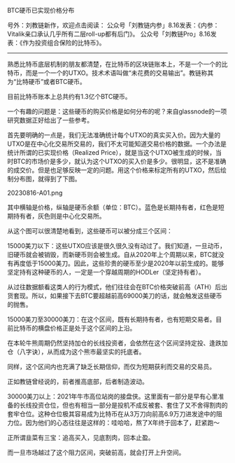 

BTC硬币已实现价格分布

号外：刘教链新作，欢迎点击阅读：
公众号「刘教链内参」8.16发表：《内参：Vitalik亲口承认几乎所有二层roll-up都有后门》。
公众号「刘教链Pro」8.16发表：《作为投资组合保险的比特币》。

* * *

熟悉比特币底层机制的朋友都清楚，在比特币的区块链账本上，不是一个一个的比特币，而是一个一个的UTXO。技术术语叫做“未花费的交易输出”。教链称其为“比特硬币”或者BTC硬币。

目前比特币账本上总共约有1.3亿个BTC硬币。

一个有趣的问题是：这些硬币的购买价格是如何分布的呢？来自glassnode的一项研究数据正好给出了一些参考。

首先要明确的一点是，我们无法准确统计每个UTXO的真实买入价。因为大量的UTXO是在中心化交易所交易的，我们不太可能知道交易价格的数据。一个办法是统计所谓的已实现价格（Realized Price），就是当这个UTXO被生成的时候，当时BTC的市场价是多少，就认为这个UTXO的买入价是多少。很明显，这不是准确的成交价。但是也足够反映一定的问题。用这个价格来标定所有的UTXO，然后绘制分布图，就得到了下图。

20230816-A01.png

其中横轴是价格，纵轴是硬币余额（单位：BTC）。蓝色是长期持有者，红色是短期持有者，灰色则是中心化交易所。

从这个图可以很清楚地看到，这些硬币可以被分成三个区间：

15000美刀以下：这些UTXO应该是很久很久没有动过了。我们知道，一旦动币，旧硬币就会被销毁，而新硬币则会被生成。自从2020年上个周期以来，BTC就没有再度低于15000美刀。因此，这些珍贵的硬币至少是2020年以前生成的。能够坚定持有这种硬币的人，一定是一个穿越周期的HODLer（坚定持有者）。

从过往数据额看这类人的行为模式，他们往往会在BTC价格突破前高（ATH）后出货套现。所以，如果接下去BTC要超越前高69000美刀的话，就会触发这些硬币的抛售。

15000美刀至30000美刀：在这个区间，既有长期持有者，也有短期交易者。目前比特币的横盘价格正是处于这个区间的上沿。

在本轮牛熊周期仍然坚持加仓的长线投资者，会依然在这个区间坚持定投、逢跌加仓（八字诀），从而成为这个熊市最坚实的托底者。

同样，这个区间内也充满了缺乏长期信仰，而仅为短期获利而交易的交易员。

正如教链曾经说的，前者推高底部，后者制造波动。

30000美刀以上：2021年牛市高位站岗的接盘侠。这里面有一部分是早有心里准备的长线投资仓位，但也有相当一部分是投机不成反被套、套住了又不舍得割肉的套牢仓位。这种仓位极其容易成为比特币在从3万刀向前高6.9万刀进发途中的阻力位。因为他们的心态往往是这样的：哇哈哈，熬了X年终于回本了，赶紧跑～

正所谓韭菜有三宝：追高买入，见底割肉，回本止盈。

而一旦市场越过了这个阻力区间，突破前高，就会打开上升空间。



